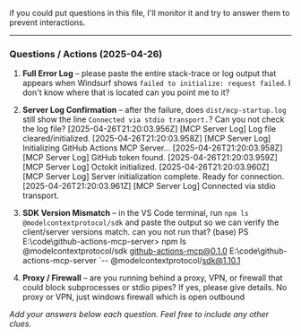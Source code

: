 if you could put questions in this file, I'll monitor it and try to answer them to prevent interactions.

---
### Questions / Actions (2025-04-26)

1. **Full Error Log** – please paste the entire stack-trace or log output that appears when Windsurf shows `failed to initialize: request failed`.
I don't know where that is located can you point me to it?

2. **Server Log Confirmation** – after the failure, does `dist/mcp-startup.log` still show the line `Connected via stdio transport.`?
Can you not check the log file?
[2025-04-26T21:20:03.956Z] [MCP Server Log] Log file cleared/initialized.
[2025-04-26T21:20:03.958Z] [MCP Server Log] Initializing GitHub Actions MCP Server...
[2025-04-26T21:20:03.958Z] [MCP Server Log] GitHub token found.
[2025-04-26T21:20:03.959Z] [MCP Server Log] Octokit initialized.
[2025-04-26T21:20:03.960Z] [MCP Server Log] Server initialization complete. Ready for connection.
[2025-04-26T21:20:03.961Z] [MCP Server Log] Connected via stdio transport.

3. **SDK Version Mismatch** – in the VS Code terminal, run `npm ls @modelcontextprotocol/sdk` and paste the output so we can verify the client/server versions match.
can you not run that? 
(base) PS E:\code\github-actions-mcp-server> npm ls @modelcontextprotocol/sdk
github-actions-mcp@0.1.0 E:\code\github-actions-mcp-server
`-- @modelcontextprotocol/sdk@1.10.1

4. **Proxy / Firewall** – are you running behind a proxy, VPN, or firewall that could block subprocesses or stdio pipes?  If yes, please give details.
No proxy or VPN, just windows firewall which is open outbound

_Add your answers below each question. Feel free to include any other clues._